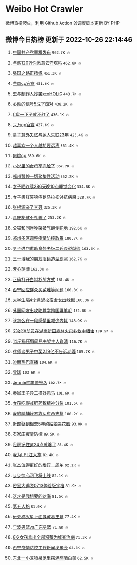 # Weibo Hot Crawler 



微博热榜爬虫，利用 Github Action 的调度脚本更新 BY PHP 


## 微博今日热榜 更新于 2022-10-26 22:14:46 
1. [中国共产党章程发布](https://s.weibo.com/weibo?q=%23%E4%B8%AD%E5%9B%BD%E5%85%B1%E4%BA%A7%E5%85%9A%E7%AB%A0%E7%A8%8B%E5%8F%91%E5%B8%83%23&t=31&band_rank=1&Refer=top) `962.7K 🔥` 

1. [年薪120万你愿意去守塔吗](https://s.weibo.com/weibo?q=%23%E5%B9%B4%E8%96%AA120%E4%B8%87%E4%BD%A0%E6%84%BF%E6%84%8F%E5%8E%BB%E5%AE%88%E5%A1%94%E5%90%97%23&t=31&band_rank=2&Refer=top) `462.8K 🔥` 

1. [强国之路正扬帆](https://s.weibo.com/weibo?q=%23%E5%BC%BA%E5%9B%BD%E4%B9%8B%E8%B7%AF%E6%AD%A3%E6%89%AC%E5%B8%86%23&t=31&band_rank=3&Refer=top) `461.3K 🔥` 

1. [芋圆cp官宣](https://s.weibo.com/weibo?q=%23%E8%8A%8B%E5%9C%86cp%E5%AE%98%E5%AE%A3%23&t=31&band_rank=4&Refer=top) `451.6K 🔥` 

1. [恋与制作人抄袭xxxHOLiC](https://s.weibo.com/weibo?q=%23%E6%81%8B%E4%B8%8E%E5%88%B6%E4%BD%9C%E4%BA%BA%E6%8A%84%E8%A2%ADxxxHOLiC%23&t=31&band_rank=5&Refer=top) `443.7K 🔥` 

1. [心动的信号5成了四对](https://s.weibo.com/weibo?q=%23%E5%BF%83%E5%8A%A8%E7%9A%84%E4%BF%A1%E5%8F%B75%E6%88%90%E4%BA%86%E5%9B%9B%E5%AF%B9%23&t=31&band_rank=6&Refer=top) `438.2K 🔥` 

1. [C盘一下子就不红了](https://s.weibo.com/weibo?q=%23C%E7%9B%98%E4%B8%80%E4%B8%8B%E5%AD%90%E5%B0%B1%E4%B8%8D%E7%BA%A2%E4%BA%86%23&t=31&band_rank=7&Refer=top) `436.1K 🔥` 

1. [六万cp官宣](https://s.weibo.com/weibo?q=%23%E5%85%AD%E4%B8%87cp%E5%AE%98%E5%AE%A3%23&t=31&band_rank=8&Refer=top) `427.6K 🔥` 

1. [男子意外失忆与家人失联23年](https://s.weibo.com/weibo?q=%23%E7%94%B7%E5%AD%90%E6%84%8F%E5%A4%96%E5%A4%B1%E5%BF%86%E4%B8%8E%E5%AE%B6%E4%BA%BA%E5%A4%B1%E8%81%9423%E5%B9%B4%23&t=31&band_rank=9&Refer=top) `423.4K 🔥` 

1. [越喜欢一个人越想要远离](https://s.weibo.com/weibo?q=%23%E8%B6%8A%E5%96%9C%E6%AC%A2%E4%B8%80%E4%B8%AA%E4%BA%BA%E8%B6%8A%E6%83%B3%E8%A6%81%E8%BF%9C%E7%A6%BB%23&t=31&band_rank=10&Refer=top) `361.4K 🔥` 

1. [肉粽cp](https://s.weibo.com/weibo?q=%E8%82%89%E7%B2%BDcp&t=31&band_rank=11&Refer=top) `359.6K 🔥` 

1. [小说里的女将军有脸了](https://s.weibo.com/weibo?q=%23%E5%B0%8F%E8%AF%B4%E9%87%8C%E7%9A%84%E5%A5%B3%E5%B0%86%E5%86%9B%E6%9C%89%E8%84%B8%E4%BA%86%23&t=31&band_rank=12&Refer=top) `357.7K 🔥` 

1. [福州暂停一切聚集性活动](https://s.weibo.com/weibo?q=%23%E7%A6%8F%E5%B7%9E%E6%9A%82%E5%81%9C%E4%B8%80%E5%88%87%E8%81%9A%E9%9B%86%E6%80%A7%E6%B4%BB%E5%8A%A8%23&t=31&band_rank=13&Refer=top) `352.2K 🔥` 

1. [女子晒连续286天晚10点睡觉变化](https://s.weibo.com/weibo?q=%23%E5%A5%B3%E5%AD%90%E6%99%92%E8%BF%9E%E7%BB%AD286%E5%A4%A9%E6%99%9A10%E7%82%B9%E7%9D%A1%E8%A7%89%E5%8F%98%E5%8C%96%23&t=31&band_rank=14&Refer=top) `334.8K 🔥` 

1. [女子患红斑狼疮跑马拉松对抗病魔](https://s.weibo.com/weibo?q=%23%E5%A5%B3%E5%AD%90%E6%82%A3%E7%BA%A2%E6%96%91%E7%8B%BC%E7%96%AE%E8%B7%91%E9%A9%AC%E6%8B%89%E6%9D%BE%E5%AF%B9%E6%8A%97%E7%97%85%E9%AD%94%23&t=31&band_rank=15&Refer=top) `328.7K 🔥` 

1. [张根源亲了李聂](https://s.weibo.com/weibo?q=%23%E5%BC%A0%E6%A0%B9%E6%BA%90%E4%BA%B2%E4%BA%86%E6%9D%8E%E8%81%82%23&t=31&band_rank=16&Refer=top) `325.3K 🔥` 

1. [再便秘就不礼貌了](https://s.weibo.com/weibo?q=%23%E5%86%8D%E4%BE%BF%E7%A7%98%E5%B0%B1%E4%B8%8D%E7%A4%BC%E8%B2%8C%E4%BA%86%23&t=31&band_rank=17&Refer=top) `253.2K 🔥` 

1. [公猫和同伴吵架被气翻倒在地](https://s.weibo.com/weibo?q=%23%E5%85%AC%E7%8C%AB%E5%92%8C%E5%90%8C%E4%BC%B4%E5%90%B5%E6%9E%B6%E8%A2%AB%E6%B0%94%E7%BF%BB%E5%80%92%E5%9C%A8%E5%9C%B0%23&t=31&band_rank=18&Refer=top) `192.6K 🔥` 

1. [郑州多区调整疫情防控政策](https://s.weibo.com/weibo?q=%23%E9%83%91%E5%B7%9E%E5%A4%9A%E5%8C%BA%E8%B0%83%E6%95%B4%E7%96%AB%E6%83%85%E9%98%B2%E6%8E%A7%E6%94%BF%E7%AD%96%23&t=31&band_rank=19&Refer=top) `180.7K 🔥` 

1. [男子进店求助食物老板二话没说就给](https://s.weibo.com/weibo?q=%23%E7%94%B7%E5%AD%90%E8%BF%9B%E5%BA%97%E6%B1%82%E5%8A%A9%E9%A3%9F%E7%89%A9%E8%80%81%E6%9D%BF%E4%BA%8C%E8%AF%9D%E6%B2%A1%E8%AF%B4%E5%B0%B1%E7%BB%99%23&t=31&band_rank=20&Refer=top) `163.2K 🔥` 

1. [王一博我的朋友眼镜造型剧照](https://s.weibo.com/weibo?q=%23%E7%8E%8B%E4%B8%80%E5%8D%9A%E6%88%91%E7%9A%84%E6%9C%8B%E5%8F%8B%E7%9C%BC%E9%95%9C%E9%80%A0%E5%9E%8B%E5%89%A7%E7%85%A7%23&t=31&band_rank=21&Refer=top) `162.7K 🔥` 

1. [芳心荡漾](https://s.weibo.com/weibo?q=%E8%8A%B3%E5%BF%83%E8%8D%A1%E6%BC%BE&t=31&band_rank=22&Refer=top) `162.3K 🔥` 

1. [正确打开白衬衫的方式](https://s.weibo.com/weibo?q=%23%E6%AD%A3%E7%A1%AE%E6%89%93%E5%BC%80%E7%99%BD%E8%A1%AC%E8%A1%AB%E7%9A%84%E6%96%B9%E5%BC%8F%23&t=31&band_rank=23&Refer=top) `161.4K 🔥` 

1. [西宁回应群众买菜难等问题](https://s.weibo.com/weibo?q=%23%E8%A5%BF%E5%AE%81%E5%9B%9E%E5%BA%94%E7%BE%A4%E4%BC%97%E4%B9%B0%E8%8F%9C%E9%9A%BE%E7%AD%89%E9%97%AE%E9%A2%98%23&t=31&band_rank=24&Refer=top) `160.8K 🔥` 

1. [大学生隔4个月返校宿舍长出辣椒](https://s.weibo.com/weibo?q=%23%E5%A4%A7%E5%AD%A6%E7%94%9F%E9%9A%944%E4%B8%AA%E6%9C%88%E8%BF%94%E6%A0%A1%E5%AE%BF%E8%88%8D%E9%95%BF%E5%87%BA%E8%BE%A3%E6%A4%92%23&t=31&band_rank=25&Refer=top) `160.3K 🔥` 

1. [外国网友出攻略教学跨国薅羊毛](https://s.weibo.com/weibo?q=%23%E5%A4%96%E5%9B%BD%E7%BD%91%E5%8F%8B%E5%87%BA%E6%94%BB%E7%95%A5%E6%95%99%E5%AD%A6%E8%B7%A8%E5%9B%BD%E8%96%85%E7%BE%8A%E6%AF%9B%23&t=31&band_rank=26&Refer=top) `152.8K 🔥` 

1. [该怎么在一段感情里减少内耗](https://s.weibo.com/weibo?q=%23%E8%AF%A5%E6%80%8E%E4%B9%88%E5%9C%A8%E4%B8%80%E6%AE%B5%E6%84%9F%E6%83%85%E9%87%8C%E5%87%8F%E5%B0%91%E5%86%85%E8%80%97%23&t=31&band_rank=27&Refer=top) `143.9K 🔥` 

1. [23岁消防员在湖南新田森林火灾扑救中牺牲](https://s.weibo.com/weibo?q=%2323%E5%B2%81%E6%B6%88%E9%98%B2%E5%91%98%E5%9C%A8%E6%B9%96%E5%8D%97%E6%96%B0%E7%94%B0%E6%A3%AE%E6%9E%97%E7%81%AB%E7%81%BE%E6%89%91%E6%95%91%E4%B8%AD%E7%89%BA%E7%89%B2%23&t=31&band_rank=28&Refer=top) `139.5K 🔥` 

1. [14斤猫压塌简易书架主人崩溃](https://s.weibo.com/weibo?q=%2314%E6%96%A4%E7%8C%AB%E5%8E%8B%E5%A1%8C%E7%AE%80%E6%98%93%E4%B9%A6%E6%9E%B6%E4%B8%BB%E4%BA%BA%E5%B4%A9%E6%BA%83%23&t=31&band_rank=29&Refer=top) `116.7K 🔥` 

1. [律师谈男子中奖2.19亿不告诉老婆](https://s.weibo.com/weibo?q=%23%E5%BE%8B%E5%B8%88%E8%B0%88%E7%94%B7%E5%AD%90%E4%B8%AD%E5%A5%962.19%E4%BA%BF%E4%B8%8D%E5%91%8A%E8%AF%89%E8%80%81%E5%A9%86%23&t=31&band_rank=30&Refer=top) `105.7K 🔥` 

1. [迪丽热巴直播](https://s.weibo.com/weibo?q=%23%E8%BF%AA%E4%B8%BD%E7%83%AD%E5%B7%B4%E7%9B%B4%E6%92%AD%23&t=31&band_rank=31&Refer=top) `104.6K 🔥` 

1. [雪球](https://s.weibo.com/weibo?q=%E9%9B%AA%E7%90%83&t=31&band_rank=32&Refer=top) `103.6K 🔥` 

1. [Jennie叼笔盖签名](https://s.weibo.com/weibo?q=%23Jennie%E5%8F%BC%E7%AC%94%E7%9B%96%E7%AD%BE%E5%90%8D%23&t=31&band_rank=33&Refer=top) `102.7K 🔥` 

1. [秦岚王子异二搭好抓马](https://s.weibo.com/weibo?q=%23%E7%A7%A6%E5%B2%9A%E7%8E%8B%E5%AD%90%E5%BC%82%E4%BA%8C%E6%90%AD%E5%A5%BD%E6%8A%93%E9%A9%AC%23&t=31&band_rank=34&Refer=top) `101.6K 🔥` 

1. [女孩吃假减肥药致精神分裂](https://s.weibo.com/weibo?q=%23%E5%A5%B3%E5%AD%A9%E5%90%83%E5%81%87%E5%87%8F%E8%82%A5%E8%8D%AF%E8%87%B4%E7%B2%BE%E7%A5%9E%E5%88%86%E8%A3%82%23&t=31&band_rank=35&Refer=top) `101.5K 🔥` 

1. [我的精神状态靠买东西支撑](https://s.weibo.com/weibo?q=%23%E6%88%91%E7%9A%84%E7%B2%BE%E7%A5%9E%E7%8A%B6%E6%80%81%E9%9D%A0%E4%B9%B0%E4%B8%9C%E8%A5%BF%E6%94%AF%E6%92%91%23&t=31&band_rank=36&Refer=top) `100.2K 🔥` 

1. [新郎娶到相恋5年的姑娘哭花脸](https://s.weibo.com/weibo?q=%23%E6%96%B0%E9%83%8E%E5%A8%B6%E5%88%B0%E7%9B%B8%E6%81%8B5%E5%B9%B4%E7%9A%84%E5%A7%91%E5%A8%98%E5%93%AD%E8%8A%B1%E8%84%B8%23&t=31&band_rank=37&Refer=top) `93.0K 🔥` 

1. [石家庄疫情防控](https://s.weibo.com/weibo?q=%23%E7%9F%B3%E5%AE%B6%E5%BA%84%E7%96%AB%E6%83%85%E9%98%B2%E6%8E%A7%23&t=31&band_rank=38&Refer=top) `89.5K 🔥` 

1. [租房记住这24点就够了](https://s.weibo.com/weibo?q=%23%E7%A7%9F%E6%88%BF%E8%AE%B0%E4%BD%8F%E8%BF%9924%E7%82%B9%E5%B0%B1%E5%A4%9F%E4%BA%86%23&t=31&band_rank=39&Refer=top) `88.4K 🔥` 

1. [我为LPL扛大旗](https://s.weibo.com/weibo?q=%E6%88%91%E4%B8%BALPL%E6%89%9B%E5%A4%A7%E6%97%97&t=31&band_rank=40&Refer=top) `82.4K 🔥` 

1. [张杰值得更好的发行一周年](https://s.weibo.com/weibo?q=%23%E5%BC%A0%E6%9D%B0%E5%80%BC%E5%BE%97%E6%9B%B4%E5%A5%BD%E7%9A%84%E5%8F%91%E8%A1%8C%E4%B8%80%E5%91%A8%E5%B9%B4%23&t=31&band_rank=41&Refer=top) `82.2K 🔥` 

1. [步步惊心网飞将上线](https://s.weibo.com/weibo?q=%23%E6%AD%A5%E6%AD%A5%E6%83%8A%E5%BF%83%E7%BD%91%E9%A3%9E%E5%B0%86%E4%B8%8A%E7%BA%BF%23&t=31&band_rank=42&Refer=top) `82.1K 🔥` 

1. [密室大逃脱0713体验版定档](https://s.weibo.com/weibo?q=%23%E5%AF%86%E5%AE%A4%E5%A4%A7%E9%80%83%E8%84%B10713%E4%BD%93%E9%AA%8C%E7%89%88%E5%AE%9A%E6%A1%A3%23&t=31&band_rank=43&Refer=top) `81.9K 🔥` 

1. [这才是我想要的刘海](https://s.weibo.com/weibo?q=%23%E8%BF%99%E6%89%8D%E6%98%AF%E6%88%91%E6%83%B3%E8%A6%81%E7%9A%84%E5%88%98%E6%B5%B7%23&t=31&band_rank=44&Refer=top) `81.5K 🔥` 

1. [第五人格](https://s.weibo.com/weibo?q=%23%E7%AC%AC%E4%BA%94%E4%BA%BA%E6%A0%BC%23&t=31&band_rank=45&Refer=top) `81.0K 🔥` 

1. [研究称火星下面或藏着生命](https://s.weibo.com/weibo?q=%23%E7%A0%94%E7%A9%B6%E7%A7%B0%E7%81%AB%E6%98%9F%E4%B8%8B%E9%9D%A2%E6%88%96%E8%97%8F%E7%9D%80%E7%94%9F%E5%91%BD%23&t=31&band_rank=46&Refer=top) `77.4K 🔥` 

1. [宁波男篮vs广东男篮](https://s.weibo.com/weibo?q=%23%E5%AE%81%E6%B3%A2%E7%94%B7%E7%AF%AEvs%E5%B9%BF%E4%B8%9C%E7%94%B7%E7%AF%AE%23&t=31&band_rank=47&Refer=top) `71.8K 🔥` 

1. [8岁女孩拿出全部积蓄为姥爷治病](https://s.weibo.com/weibo?q=%238%E5%B2%81%E5%A5%B3%E5%AD%A9%E6%8B%BF%E5%87%BA%E5%85%A8%E9%83%A8%E7%A7%AF%E8%93%84%E4%B8%BA%E5%A7%A5%E7%88%B7%E6%B2%BB%E7%97%85%23&t=31&band_rank=48&Refer=top) `71.3K 🔥` 

1. [西宁疫情防控工作新闻发布会](https://s.weibo.com/weibo?q=%23%E8%A5%BF%E5%AE%81%E7%96%AB%E6%83%85%E9%98%B2%E6%8E%A7%E5%B7%A5%E4%BD%9C%E6%96%B0%E9%97%BB%E5%8F%91%E5%B8%83%E4%BC%9A%23&t=31&band_rank=49&Refer=top) `63.6K 🔥` 

1. [东北一小区喷泉池里摆满晾晒白菜](https://s.weibo.com/weibo?q=%23%E4%B8%9C%E5%8C%97%E4%B8%80%E5%B0%8F%E5%8C%BA%E5%96%B7%E6%B3%89%E6%B1%A0%E9%87%8C%E6%91%86%E6%BB%A1%E6%99%BE%E6%99%92%E7%99%BD%E8%8F%9C%23&t=31&band_rank=50&Refer=top) `62.5K 🔥` 

